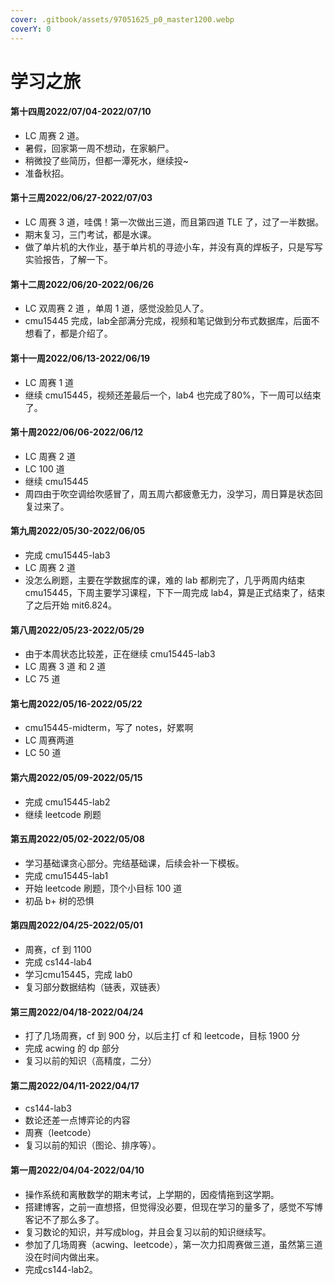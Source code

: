 ```yaml
---
cover: .gitbook/assets/97051625_p0_master1200.webp
coverY: 0
---
```


# 学习之旅

#### 第十四周2022/07/04-2022/07/10

* LC 周赛 2 道。
* 暑假，回家第一周不想动，在家躺尸。
* 稍微投了些简历，但都一潭死水，继续投\~
* 准备秋招。

#### 第十三周2022/06/27-2022/07/03

* LC 周赛 3 道，哇偶！第一次做出三道，而且第四道 TLE 了，过了一半数据。
* 期末复习，三门考试，都是水课。
* 做了单片机的大作业，基于单片机的寻迹小车，并没有真的焊板子，只是写写实验报告，了解一下。

#### 第十二周2022/06/20-2022/06/26

* LC 双周赛 2 道 ，单周 1 道，感觉没脸见人了。
* cmu15445 完成，lab全部满分完成，视频和笔记做到分布式数据库，后面不想看了，都是介绍了。

#### 第十一周2022/06/13-2022/06/19

* LC 周赛 1 道
* 继续 cmu15445，视频还差最后一个，lab4 也完成了80%，下一周可以结束了。

#### 第十周2022/06/06-2022/06/12

* LC 周赛 2 道
* LC 100 道
* 继续 cmu15445
* 周四由于吹空调给吹感冒了，周五周六都疲惫无力，没学习，周日算是状态回复过来了。

#### 第九周2022/05/30-2022/06/05

* 完成 cmu15445-lab3
* LC 周赛 2 道
* 没怎么刷题，主要在学数据库的课，难的 lab 都刷完了，几乎两周内结束 cmu15445，下周主要学习课程，下下一周完成 lab4，算是正式结束了，结束了之后开始 mit6.824。

#### 第八周2022/05/23-2022/05/29

* 由于本周状态比较差，正在继续 cmu15445-lab3
* LC 周赛 3 道 和 2 道
* LC 75 道

#### 第七周2022/05/16-2022/05/22

* cmu15445-midterm，写了 notes，好累啊
* LC 周赛两道
* LC 50 道

#### 第六周2022/05/09-2022/05/15

* 完成 cmu15445-lab2
* 继续 leetcode 刷题

#### 第五周2022/05/02-2022/05/08

* 学习基础课贪心部分。完结基础课，后续会补一下模板。
* 完成 cmu15445-lab1
* 开始 leetcode 刷题，顶个小目标 100 道
* 初品 b+ 树的恐惧

#### 第四周2022/04/25-2022/05/01

* 周赛，cf 到 1100
* 完成 cs144-lab4
* 学习cmu15445，完成 lab0
* 复习部分数据结构（链表，双链表）

#### 第三周2022/04/18-2022/04/24

* 打了几场周赛，cf 到 900 分，以后主打 cf 和 leetcode，目标 1900 分
* 完成 acwing 的 dp 部分
* 复习以前的知识（高精度，二分）

#### 第二周2022/04/11-2022/04/17

* cs144-lab3
* 数论还差一点博弈论的内容
* 周赛（leetcode）
* 复习以前的知识（图论、排序等）。

#### 第一周2022/04/04-2022/04/10

* 操作系统和离散数学的期末考试，上学期的，因疫情拖到这学期。
* 搭建博客，之前一直想搭，但觉得没必要，但现在学习的量多了，感觉不写博客记不了那么多了。
* 复习数论的知识，并写成blog，并且会复习以前的知识继续写。
* 参加了几场周赛（acwing、leetcode），第一次力扣周赛做三道，虽然第三道没在时间内做出来。
* 完成cs144-lab2。
